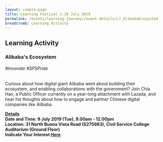 ```yaml
---
layout: simple-page
title: Learning Festival 1-19 July 2019
permalink: /events/learning-journeys/event-details/LJ_AlibabaEcosystem
breadcrumb: Learning Activity
---
```


## Learning Activity
### Alibaba's Ecosystem

###### _#Innovate #SPSPride_

Curious about how digital giant Alibaba went about building their ecosystem, and enabling collaborations with the government? Join Chia Han, a Public Officer currently on a year-long attachment with Lazada, and hear his thoughts about how to engage and partner Chinese digital companies like Alibaba.

<b><u>Details</u><br>
**Date and Time: 9 July 2019 (Tue), 9.00am - 12.00pm** <br>
**Location: 31 North Buona Vista Road (S275983), Civil Service College Auditorium (Ground Floor)** <br>
**Indicate Your Interest [Here](https://)** 

